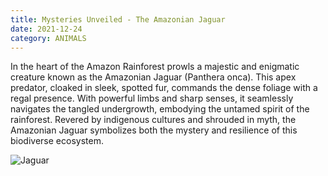 ```yaml
---
title: Mysteries Unveiled - The Amazonian Jaguar
date: 2021-12-24
category: ANIMALS
---
```


In the heart of the Amazon Rainforest prowls a majestic and enigmatic creature known as the Amazonian Jaguar (Panthera onca). This apex predator, cloaked in sleek, spotted fur, commands the dense foliage with a regal presence. With powerful limbs and sharp senses, it seamlessly navigates the tangled undergrowth, embodying the untamed spirit of the rainforest. Revered by indigenous cultures and shrouded in myth, the Amazonian Jaguar symbolizes both the mystery and resilience of this biodiverse ecosystem.

![Jaguar](/jaguar.png)
